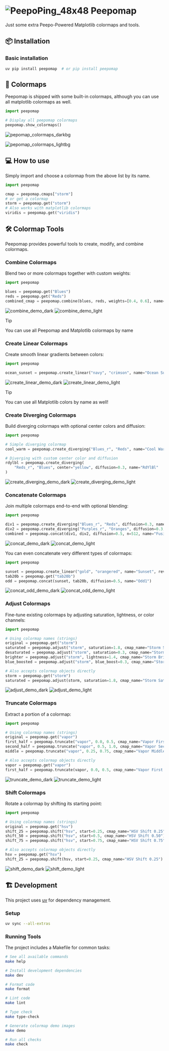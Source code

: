 # ![PeepoPing_48x48](https://user-images.githubusercontent.com/12076399/201158312-96136d13-5a86-4aba-8a16-7cfc978b16dc.png) Peepomap

Just some extra Peepo-Powered Matplotlib colormaps and tools.

## 📦 Installation

### Basic installation

```bash
uv pip install peepomap  # or pip install peepomap
```

## 🎨 Colormaps

Peepomap is shipped with some built-in colormaps, although you can use all matplotlib colormaps as well.

```python
import peepomap

# Display all peepomap colormaps
peepomap.show_colormaps()
```

![pepomap_colormaps_darkbg](https://raw.githubusercontent.com/ericmiguel/peepomap/refs/heads/main/static/colormaps_dark.png#gh-dark-mode-only)

![pepomap_colormaps_lightbg](https://raw.githubusercontent.com/ericmiguel/peepomap/refs/heads/main/static/colormaps_light.png#gh-light-mode-only)

## 💻 How to use

Simply import and choose a colormap from the above list by its name.

```python
import peepomap

cmap = peepomap.cmaps["storm"]
# or get a colormap
storm = peepomap.get("storm")
# Also works with matplotlib colormaps
viridis = peepomap.get("viridis")
```

## 🛠️ Colormap Tools

Peepomap provides powerful tools to create, modify, and combine colormaps.

### Combine Colormaps

Blend two or more colormaps together with custom weights:

```python
import peepomap

blues = peepomap.get("Blues")
reds = peepomap.get("Reds")
combined_cmap = peepomap.combine(blues, reds, weights=[0.4, 0.6], name="Wines")
```

![combine_demo_dark](https://raw.githubusercontent.com/ericmiguel/peepomap/refs/heads/main/static/combine_demo_dark.png#gh-dark-mode-only)
![combine_demo_light](https://raw.githubusercontent.com/ericmiguel/peepomap/refs/heads/main/static/combine_demo_light.png#gh-light-mode-only)

> [!TIP]
> You can use all Peepomap and Matplotlib colormaps by name

### Create Linear Colormaps

Create smooth linear gradients between colors:

```python
import peepomap

ocean_sunset = peepomap.create_linear("navy", "crimson", name="Ocean Sunset")
```

![create_linear_demo_dark](https://raw.githubusercontent.com/ericmiguel/peepomap/refs/heads/main/static/create_linear_demo_dark.png#gh-dark-mode-only)
![create_linear_demo_light](https://raw.githubusercontent.com/ericmiguel/peepomap/refs/heads/main/static/create_linear_demo_light.png#gh-light-mode-only)

> [!TIP]
> You can use all Matplotlib colors by name as well!

### Create Diverging Colormaps

Build diverging colormaps with optional center colors and diffusion:

```python
import peepomap

# Simple diverging colormap
cool_warm = peepomap.create_diverging("Blues_r", "Reds", name="Cool Warm")

# Diverging with custom center color and diffusion
rdylbl = peepomap.create_diverging(
    "Reds_r", "Blues", center="yellow", diffusion=0.3, name="RdYlBl"
)
```

![create_diverging_demo_dark](https://raw.githubusercontent.com/ericmiguel/peepomap/refs/heads/main/static/create_diverging_demo_dark.png#gh-dark-mode-only)
![create_diverging_demo_light](https://raw.githubusercontent.com/ericmiguel/peepomap/refs/heads/main/static/create_diverging_demo_light.png#gh-light-mode-only)

### Concatenate Colormaps

Join multiple colormaps end-to-end with optional blending:

```python
import peepomap

div1 = peepomap.create_diverging("Blues_r", "Reds", diffusion=0.3, name="div1")
div2 = peepomap.create_diverging("Purples_r", "Oranges", diffusion=0.3, name="div2")
combined = peepomap.concat(div1, div2, diffusion=0.5, n=512, name="Fusion")
```

![concat_demo_dark](https://raw.githubusercontent.com/ericmiguel/peepomap/refs/heads/main/static/concat_demo_dark.png#gh-dark-mode-only)
![concat_demo_light](https://raw.githubusercontent.com/ericmiguel/peepomap/refs/heads/main/static/concat_demo_light.png#gh-light-mode-only)

You can even concatenate very different types of colormaps:

```python
import peepomap

sunset = peepomap.create_linear("gold", "orangered", name="Sunset", reverse=True)
tab20b = peepomap.get("tab20b")
odd = peepomap.concat(sunset, tab20b, diffusion=0.5, name="Odd1")
```

![concat_odd_demo_dark](https://raw.githubusercontent.com/ericmiguel/peepomap/refs/heads/main/static/concat_odd_demo_dark.png#gh-dark-mode-only)
![concat_odd_demo_light](https://raw.githubusercontent.com/ericmiguel/peepomap/refs/heads/main/static/concat_odd_demo_light.png#gh-light-mode-only)

### Adjust Colormaps

Fine-tune existing colormaps by adjusting saturation, lightness, or color channels:

```python
import peepomap

# Using colormap names (strings)
original = peepomap.get("storm")
saturated = peepomap.adjust("storm", saturation=1.8, cmap_name="Storm Saturated")
desaturated = peepomap.adjust("storm", saturation=0.3, cmap_name="Storm Desaturated")
brighter = peepomap.adjust("storm", lightness=1.4, cmap_name="Storm Brighter")
blue_boosted = peepomap.adjust("storm", blue_boost=0.3, cmap_name="Storm Blue Boost")

# Also accepts colormap objects directly
storm = peepomap.get("storm")
saturated = peepomap.adjust(storm, saturation=1.8, cmap_name="Storm Saturated")
```

![adjust_demo_dark](https://raw.githubusercontent.com/ericmiguel/peepomap/refs/heads/main/static/adjust_demo_dark.png#gh-dark-mode-only)
![adjust_demo_light](https://raw.githubusercontent.com/ericmiguel/peepomap/refs/heads/main/static/adjust_demo_light.png#gh-light-mode-only)

### Truncate Colormaps

Extract a portion of a colormap:

```python
import peepomap

# Using colormap names (strings)
original = peepomap.get("vapor")
first_half = peepomap.truncate("vapor", 0.0, 0.5, cmap_name="Vapor First Half")
second_half = peepomap.truncate("vapor", 0.5, 1.0, cmap_name="Vapor Second Half")
middle = peepomap.truncate("vapor", 0.25, 0.75, cmap_name="Vapor Middle")

# Also accepts colormap objects directly
vapor = peepomap.get("vapor")
first_half = peepomap.truncate(vapor, 0.0, 0.5, cmap_name="Vapor First Half")
```

![truncate_demo_dark](https://raw.githubusercontent.com/ericmiguel/peepomap/refs/heads/main/static/truncate_demo_dark.png#gh-dark-mode-only)
![truncate_demo_light](https://raw.githubusercontent.com/ericmiguel/peepomap/refs/heads/main/static/truncate_demo_light.png#gh-light-mode-only)

### Shift Colormaps

Rotate a colormap by shifting its starting point:

```python
import peepomap

# Using colormap names (strings)
original = peepomap.get("hsv")
shift_25 = peepomap.shift("hsv", start=0.25, cmap_name="HSV Shift 0.25")
shift_50 = peepomap.shift("hsv", start=0.5, cmap_name="HSV Shift 0.50")
shift_75 = peepomap.shift("hsv", start=0.75, cmap_name="HSV Shift 0.75")

# Also accepts colormap objects directly
hsv = peepomap.get("hsv")
shift_25 = peepomap.shift(hsv, start=0.25, cmap_name="HSV Shift 0.25")
```

![shift_demo_dark](https://raw.githubusercontent.com/ericmiguel/peepomap/refs/heads/main/static/shift_demo_dark.png#gh-dark-mode-only)
![shift_demo_light](https://raw.githubusercontent.com/ericmiguel/peepomap/refs/heads/main/static/shift_demo_light.png#gh-light-mode-only)

## 🏗️ Development

This project uses [uv](https://docs.astral.sh/uv/) for dependency management.

### Setup

```bash
uv sync --all-extras
```

### Running Tools

The project includes a Makefile for common tasks:

```bash
# See all available commands
make help

# Install development dependencies
make dev

# Format code
make format

# Lint code
make lint

# Type check
make type-check

# Generate colormap demo images
make demo

# Run all checks
make check
```
